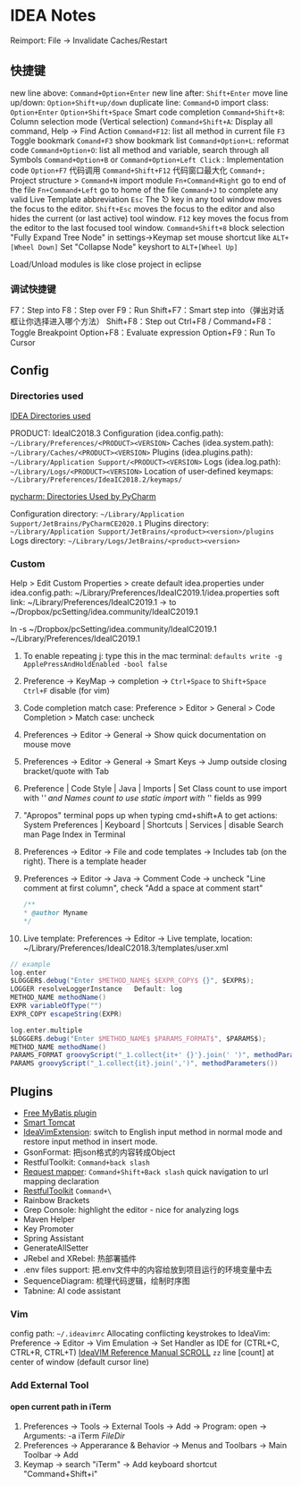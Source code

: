 # IDEA Notes

Reimport: File -> Invalidate Caches/Restart

## 快捷键

new line above: `Command+Option+Enter`
new line after: `Shift+Enter`
move line up/down: `Option+Shift+up/down`
duplicate line: `Command+D`
import class: `Option+Enter`
`Option+Shift+Space` Smart code completion
`Command+Shift+8`: Column selection mode (Vertical selection)
`Command+Shift+A`: Display all command, Help -> Find Action
`Command+F12`: list all method in current file
`F3` Toggle bookmark
`Comand+F3` show bookmark list
`Command+Option+L`: reformat code
`Command+Option+O`: list all method and variable, search through all Symbols
`Command+Option+B` or `Command+Option+Left Click` : Implementation code
`Option+F7` 代码调用
`Command+Shift+F12` 代码窗口最大化
`Command+;` Project structure > `Command+N` import module
`Fn+Command+Right` go to end of the file
`Fn+Command+Left` go to home of the file
`Command+J` to complete any valid Live Template abbreviation
`Esc` The ⎋ key in any tool window moves the focus to the editor.
`Shift+Esc` moves the focus to the editor and also hides the current (or last active) tool window.
`F12` key moves the focus from the editor to the last focused tool window.
`Command+Shift+8` block selection
"Fully Expand Tree Node" in settings->Keymap set mouse shortcut like `ALT+[Wheel Down]`
Set "Collapse Node" keyshort to `ALT+[Wheel Up]`

Load/Unload modules is like close project in eclipse

### 调试快捷键

F7：Step into
F8：Step over
F9：Run
Shift+F7：Smart step into（弹出对话框让你选择进入哪个方法）
Shift+F8：Step out
Ctrl+F8 / Command+F8：Toggle Breakpoint
Option+F8：Evaluate expression
Option+F9：Run To Cursor

## Config

### Directories used

[IDEA Directories used](https://intellij-support.jetbrains.com/hc/en-us/articles/206544519)

PRODUCT: IdeaIC2018.3
Configuration (idea.config.path): `~/Library/Preferences/<PRODUCT><VERSION>`
Caches (idea.system.path): `~/Library/Caches/<PRODUCT><VERSION>`
Plugins (idea.plugins.path): `~/Library/Application Support/<PRODUCT><VERSION>`
Logs (idea.log.path): `~/Library/Logs/<PRODUCT><VERSION>`
Location of user-defined keymaps: `~/Library/Preferences/IdeaIC2018.2/keymaps/`

[pycharm: Directories Used by PyCharm](https://www.jetbrains.com/help/pycharm/directories-used-by-the-ide-to-store-settings-caches-plugins-and-logs.html)

Configuration directory: `~/Library/Application Support/JetBrains/PyCharmCE2020.1`
Plugins directory: `~/Library/Application Support/JetBrains/<product><version>/plugins`
Logs directory: `~/Library/Logs/JetBrains/<product><version>`

### Custom

Help > Edit Custom Properties > create default idea.properties under idea.config.path: ~/Library/Preferences/IdeaIC2019.1/idea.properties
soft link: ~/Library/Preferences/IdeaIC2019.1 -> to ~/Dropbox/pcSetting/idea.community/IdeaIC2019.1

ln -s ~/Dropbox/pcSetting/idea.community/IdeaIC2019.1 ~/Library/Preferences/IdeaIC2019.1

1. To enable repeating j: type this in the mac terminal: `defaults write -g ApplePressAndHoldEnabled -bool false`
2. Preference -> KeyMap -> completion ->
    `Ctrl+Space` to `Shift+Space`
    `Ctrl+F` disable (for vim)
3. Code completion match case: Preference > Editor > General > Code Completion > Match case: uncheck
4. Preferences -> Editor -> General -> Show quick documentation on mouse move
5. Preferences -> Editor -> General -> Smart Keys -> Jump outside closing bracket/quote with Tab
6. Preference | Code Style | Java | Imports | Set Class count to use import with '*' and Names count to use static import with '*' fields as 999
7. "Apropos" terminal pops up when typing cmd+shift+A to get actions: System Preferences | Keyboard | Shortcuts | Services | disable Search man Page Index in Terminal
8. Preferences -> Editor -> File and code templates -> Includes tab (on the right). There is a template header
9. Preferences -> Editor -> Java -> Comment Code -> uncheck "Line comment at first column", check "Add a space at comment start"

    ```java
    /**
    * @author Myname
    */
    ```

10. Live template: Preferences -> Editor -> Live template, location: ~/Library/Preferences/IdeaIC2018.3/templates/user.xml

```groovy
// example
log.enter
$LOGGER$.debug("Enter $METHOD_NAME$ $EXPR_COPY$ {}", $EXPR$);
LOGGER resolveLoggerInstance   Default: log
METHOD_NAME methodName()
EXPR variableOfType("")
EXPR_COPY escapeString(EXPR)

log.enter.multiple
$LOGGER$.debug("Enter $METHOD_NAME$ $PARAMS_FORMAT$", $PARAMS$);
METHOD_NAME methodName()
PARAMS_FORMAT groovyScript("_1.collect{it+' {}'}.join(' ')", methodParameters())
PARAMS groovyScript("_1.collect{it}.join(',')", methodParameters())
```

## Plugins

* [Free MyBatis plugin](https://plugins.jetbrains.com/plugin/8321-free-mybatis-plugin)
* [Smart Tomcat](https://plugins.jetbrains.com/plugin/9492-smart-tomcat)
* [IdeaVimExtension](https://plugins.jetbrains.com/plugin/9615-ideavimextension): switch to English input method in normal mode and restore input method in insert mode.
* GsonFormat: 把json格式的内容转成Object
* RestfulToolkit: `Command+back slash`
* [Request mapper](https://plugins.jetbrains.com/plugin/9567-request-mapper): `Command+Shift+Back slash` quick navigation to url mapping declaration
* [RestfulToolkit](https://plugins.jetbrains.com/plugin/10292-restfultoolkit) `Command+\`
* Rainbow Brackets
* Grep Console: highlight the editor - nice for analyzing logs
* Maven Helper
* Key Promoter
* Spring Assistant
* GenerateAllSetter
* JRebel and XRebel: 热部署插件
* .env files support: 把.env文件中的内容给放到项目运行的环境变量中去
* SequenceDiagram: 梳理代码逻辑，绘制时序图
* Tabnine: AI code assistant

### Vim

config path: `~/.ideavimrc`
Allocating conflicting keystrokes to IdeaVim: Preference -> Editor -> Vim Emulation -> Set Handler as IDE for (CTRL+C, CTRL+R, CTRL+T)
[IdeaVIM Reference Manual SCROLL](http://ideavim.sourceforge.net/vim/scroll.html)
`zz` line [count] at center of window (default cursor line)

### Add External Tool

#### open current path in iTerm

1. Preferences -> Tools -> External Tools -> Add -> Program: open -> Arguments: -a iTerm $FileDir$
2. Preferences -> Apperarance & Behavior -> Menus and Toolbars -> Main Toolbar -> Add
3. Keymap -> search "iTerm" -> Add keyboard shortcut "Command+Shift+i"
